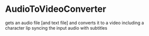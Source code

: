 # AudioToVideoConverter
gets an audio file [and text file] and converts it to a video including a character lip syncing the input audio with subtitles 
